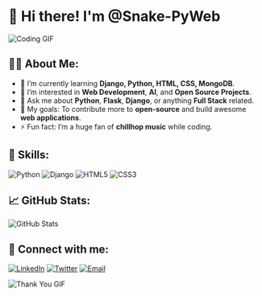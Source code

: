 # 👋 Hi there! I'm @Snake-PyWeb

![Coding GIF](https://media.giphy.com/media/xT9IgzoKnwFNmISR8I/giphy.gif)

## 🧑‍💻 About Me:
- 🌱 I’m currently learning **Django, Python, HTML, CSS, MongoDB**.
- 👀 I’m interested in **Web Development**, **AI**, and **Open Source Projects**.
- 💬 Ask me about **Python**, **Flask**, **Django**, or anything **Full Stack** related.
- 🎯 My goals: To contribute more to **open-source** and build awesome **web applications**.
- ⚡ Fun fact: I’m a huge fan of **chillhop music** while coding.

## 🚀 Skills:
![Python](https://img.shields.io/badge/Python-3670A0?style=for-the-badge&logo=python&logoColor=ffdd54)
![Django](https://img.shields.io/badge/Django-092E20?style=for-the-badge&logo=django&logoColor=white)
![HTML5](https://img.shields.io/badge/HTML5-E34F26?style=for-the-badge&logo=html5&logoColor=white)
![CSS3](https://img.shields.io/badge/CSS3-1572B6?style=for-the-badge&logo=css3&logoColor=white)

## 📈 GitHub Stats:
![GitHub Stats](https://github-readme-stats.vercel.app/api?username=Snake-PyWeb&show_icons=true&theme=radical)

## 🤝 Connect with me:
[![LinkedIn](https://img.shields.io/badge/LinkedIn-blue?style=for-the-badge&logo=linkedin)](https://linkedin.com/in/yourprofile)
[![Twitter](https://img.shields.io/badge/Twitter-1DA1F2?style=for-the-badge&logo=twitter&logoColor=white)](https://twitter.com/yourprofile)
[![Email](https://img.shields.io/badge/Email-D14836?style=for-the-badge&logo=gmail&logoColor=white)](mailto:yourmail@gmail.com)

![Thank You GIF](https://media.giphy.com/media/3oEjI6SIIHBdRxXI40/giphy.gif)


